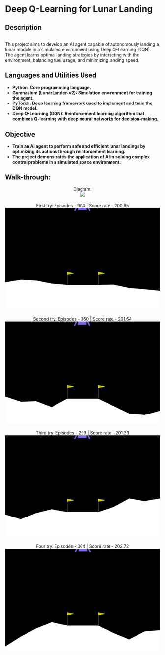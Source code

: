 <h1>Deep Q-Learning for Lunar Landing</h1>

 

<h2>Description</h2>

<br />
This project aims to develop an AI agent capable of autonomously landing a lunar module in a simulated environment using Deep Q-Learning (DQN).
<br />
The agent learns optimal landing strategies by interacting with the environment, balancing fuel usage, and minimizing landing speed.



<h2>Languages and Utilities Used</h2>

- <b>Python: Core programming language.</b>
- <b>Gymnasium (LunarLander-v2): Simulation environment for training the agent.</b>
- <b>PyTorch: Deep learning framework used to implement and train the DQN model.</b>
- <b>Deep Q-Learning (DQN): Reinforcement learning algorithm that combines Q-learning with deep neural networks for decision-making.</b>


<h2>Objective</h2>

- <b>Train an AI agent to perform safe and efficient lunar landings by optimizing its actions through reinforcement learning.</b> 
- <b>The project demonstrates the application of AI in solving complex control problems in a simulated space environment.</b> 


<h2>Walk-through:</h2>

<p align="center">
Diagram: <br/>
<img src="[https://github.com/Vlad774/ActiveDirectoryLab/blob/main/Creating%20Users%20script.jpg](https://github.com/Vlad774/ActiveDirectoryLab/blob/main/diagram.jpg)"/>
<br />
<br />
First try: Episodes - 904 | Score rate - 200.65  <br/>
<img src="https://github.com/Vlad774/Deep-Q-Learning-for-Lunar-Landing/blob/main/AutoLanding_v1.gif"/>
<br />
<br />
Second try: Episodes - 360 | Score rate - 201.64 <br/>
<img src="https://github.com/Vlad774/Deep-Q-Learning-for-Lunar-Landing/blob/main/AutoLanding_v2.gif"/>
<br />
<br />
Third try: Episodes - 299 | Score rate - 201.33  <br/>
<img src="https://github.com/Vlad774/Deep-Q-Learning-for-Lunar-Landing/blob/main/AutoLanding_v3.gif"/>
<br />
<br />
Four try: Episodes - 364 | Score rate - 202.72  <br/>
<img src="https://github.com/Vlad774/Deep-Q-Learning-for-Lunar-Landing/blob/main/AutoLanding_v4.gif"/>


</p>

<!--
 ```diff
- text in red
+ text in green
! text in orange
# text in gray
@@ text in purple (and bold)@@
```
--!>
